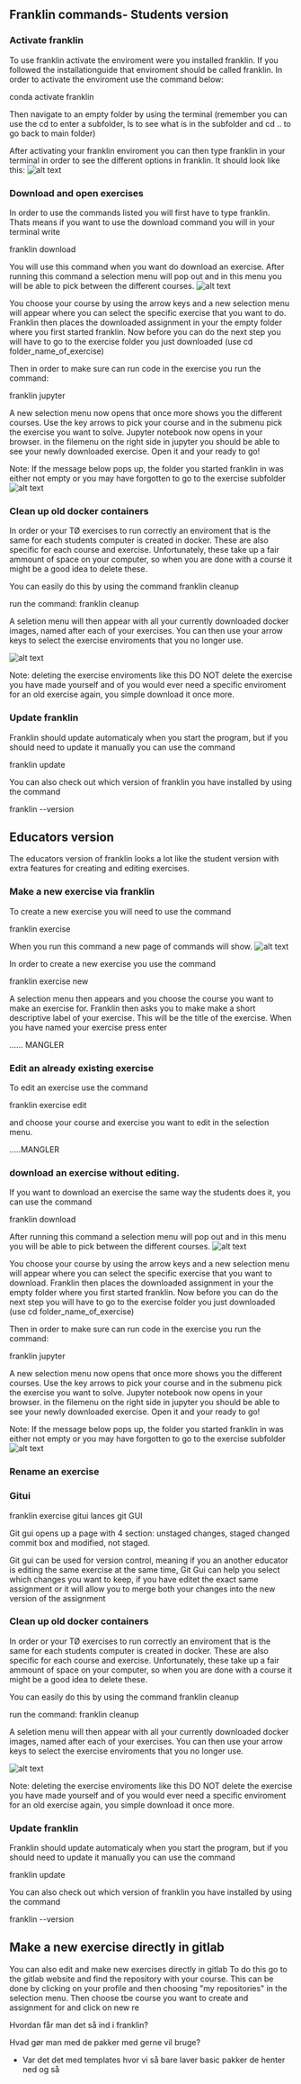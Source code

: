 ## Franklin commands-  Students version
### Activate franklin
To use franklin activate the enviroment were you installed franklin. If you followed the installationguide that enviroment should be called franklin. In order to activate the enviroment use the command below:

conda activate franklin

Then navigate to an empty folder by using the terminal (remember you can use the cd to enter a subfolder, ls to see what is in the subfolder and cd .. to go back to main folder)

After activating your franklin enviroment you can then type franklin in your terminal in order to see the different options in franklin. It should look like this: 
![alt text](<images/Skærmbillede 2025-05-28 kl. 14.37.28.png>)

### Download and open exercises
In order to use the commands listed you will first have to type franklin. Thats means if you want to use the download command you will in your terminal write 

franklin download

You will use this command when you want do download an exercise. After running this command a selection menu will pop out and in this menu you will be able to pick between the different courses.
![alt text](<images/Skærmbillede 2025-05-28 kl. 14.52.02.png>)

You choose your course by using the arrow keys and a new selection menu will appear where you can select the specific exercise that you want to do. Franklin then places the downloaded assignment in your the empty folder where you first started franklin. Now before you can do the next step you will have to go to the exercise folder you just downloaded (use cd folder_name_of_exercise)

Then in order to make sure can run code in the exercise you run the command:

franklin jupyter 

A new selection menu now opens that once more shows you the different courses. Use the key arrows to pick your course and in the submenu pick the exercise you want to solve. Jupyter notebook now opens in your browser. in the filemenu on the right side in jupyter you should be able to see your newly downloaded exercise. Open it and your ready to go!

Note: If the message below pops up, the folder you started franklin in was either not empty or you may have forgotten to go to the exercise subfolder![alt text](<images/Skærmbillede 2025-05-28 kl. 15.22.07.png>)

### Clean up old docker containers
In order or your TØ exercises to run correctly an enviroment that is the same for each students computer is created in docker. These are also specific for each course and exercise. Unfortunately, these take up a fair ammount of space on your computer, so when you are done with a course it might be a good idea to delete these. 

You can easily do this by using the command franklin cleanup

run the command: 
franklin cleanup

A seletion menu will then appear with all your currently downloaded docker images, named after each of your exercises. You can then use your arrow keys to select the exercise enviroments that you no longer use. 

![alt text](<images/Skærmbillede 2025-05-28 kl. 15.32.16.png>)

Note: deleting the exercise enviroments like this DO NOT delete the exercise you have made yourself and of you would ever need a specific enviroment for an old exercise again, you simple download it once more.

### Update franklin
Franklin should update automaticaly when you start the program, but if you should need to update it manually you can use the command 

franklin update

You can also check out which version of franklin you have installed by using the command 

franklin --version


## Educators version

The educators version of franklin looks a lot like the student version with extra features for creating and editing exercises. 

### Make a new exercise via franklin 
To create a new exercise you will need to use the command 

franklin exercise

When you run this command a new page of commands will show. 
![alt text](<images/Skærmbillede 2025-05-29 kl. 16.19.09.png>)

In order to create a new exercise you use the command 

franklin exercise new

A selection menu then appears and you choose the course you want to make an exercise for. Franklin then asks you to make make a short descriptive label of your exercise. This will be the title of the exercise. When you have named your exercise press enter

...... MANGLER

### Edit an already existing exercise
To edit an exercise use the command

franklin exercise edit

and choose your course and exercise you want to edit in the selection menu. 

.....MANGLER

### download an exercise without editing.

If you want to download an exercise the same way the students does it, you can use the command

franklin download

After running this command a selection menu will pop out and in this menu you will be able to pick between the different courses.
![alt text](<images/Skærmbillede 2025-05-28 kl. 14.52.02.png>)

You choose your course by using the arrow keys and a new selection menu will appear where you can select the specific exercise that you want to download. Franklin then places the downloaded assignment in your the empty folder where you first started franklin. Now before you can do the next step you will have to go to the exercise folder you just downloaded (use cd folder_name_of_exercise)

Then in order to make sure can run code in the exercise you run the command:

franklin jupyter 

A new selection menu now opens that once more shows you the different courses. Use the key arrows to pick your course and in the submenu pick the exercise you want to solve. Jupyter notebook now opens in your browser. in the filemenu on the right side in jupyter you should be able to see your newly downloaded exercise. Open it and your ready to go!

Note: If the message below pops up, the folder you started franklin in was either not empty or you may have forgotten to go to the exercise subfolder![alt text](<images/Skærmbillede 2025-05-28 kl. 15.22.07.png>)

### Rename an exercise

### Gitui

franklin exercise gitui lances git GUI 

Git gui opens up a page with 4 section: unstaged changes, staged changed commit box and modified, not staged.

Git gui can be used for version control, meaning if you an another educator is editing the same exercise at the same time, Git Gui can help you select which changes you want to keep, if you have editet the exact same assignment or it will allow you to merge both your changes into the new version of the assignment

### Clean up old docker containers
In order or your TØ exercises to run correctly an enviroment that is the same for each students computer is created in docker. These are also specific for each course and exercise. Unfortunately, these take up a fair ammount of space on your computer, so when you are done with a course it might be a good idea to delete these. 

You can easily do this by using the command franklin cleanup

run the command: 
franklin cleanup

A seletion menu will then appear with all your currently downloaded docker images, named after each of your exercises. You can then use your arrow keys to select the exercise enviroments that you no longer use. 

![alt text](<images/Skærmbillede 2025-05-28 kl. 15.32.16.png>)

Note: deleting the exercise enviroments like this DO NOT delete the exercise you have made yourself and of you would ever need a specific enviroment for an old exercise again, you simple download it once more.

### Update franklin
Franklin should update automaticaly when you start the program, but if you should need to update it manually you can use the command 

franklin update

You can also check out which version of franklin you have installed by using the command 

franklin --version


## Make a new exercise directly in gitlab

You can also edit and make new exercises directly in gitlab
To do this go to the gitlab website and find the repository with your course. This can be done by clicking on your profile and then choosing "my repositories" in the selection menu. Then choose tbe course you want to create and assignment for and click on new re

Hvordan får man det så ind i franklin?

Hvad gør man med de pakker med gerne vil bruge?
- Var det det med templates hvor vi så bare laver basic pakker de henter ned og så 


